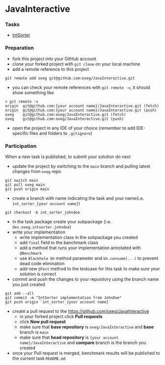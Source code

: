 # JavaInteractive

### Tasks
* [IntSorter](src/main/java/dev/oxeg/intsorter/README.md)

### Preparation
* fork this project into your GitHub account
* clone your forked project with `git clone` on your local machine
* add a remote reference to this project
```shell
git remote add oxeg git@github.com:oxeg/JavaInteractive.git
```
* you can check your remote references with `git remote -v`, it should show something like
```shell
> git remote -v                                              
origin  git@github.com:{your account name}/JavaInteractive.git (fetch)
origin  git@github.com:{your account name}/JavaInteractive.git (push)
oxeg    git@github.com:oxeg/JavaInteractive.git (fetch)
oxeg    git@github.com:oxeg/JavaInteractive.git (push)

```
* open the project in any IDE of your choice (remember to add IDE-specific files and folders to `.gitignore`)

### Participation
When a new task is published, to submit your solution do next
* update the project by switching to the `main` branch and pulling latest changes from `oxeg` repo
```shell
git switch main
git pull oxeg main
git push origin main
```
* create a branch with name indicating the task and your name(i.e. `int_sorter_{your account name}`)
```shell
git checkout -b int_sorter_johndoe
```
* in the task package create your subpackage (i.e. `dev.oxeg.intsorter.johndoe`)
* write your implementation
  * write implementation class in the subpackage you created
  * add `final` field to the banchmark class
  * add a method that runs your implementation annotated with `@Benchmark`
  * use `Blackhole bh` method parameter and `bh.consume(...)` to prevent dead code elimination
  * add new `@Test` method to the testcase for this task to make sure your solution is correct
* commit and push the changes to your repository using the branch name you just created
```shell
git add --all
git commit -m "IntSorter implementation from JohnDoe"
git push origin `int_sorter_{your account name}`
```
* create a pull request to the https://github.com/oxeg/JavaInteractive
  * in your forked project click **Pull requests**
  * click **New pull request**
  * make sure that **base repository** is `oxeg/JavaInteractive` and **base** branch is `main`
  * make sure that **head repository** is `{your account name}/JavaInteractive` and **compare** branch is the branch you created 
* once your Pull request is merged, benchmark results will be published to the current task `README.md`
